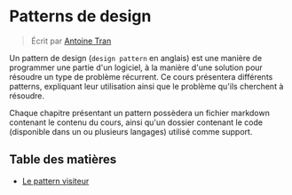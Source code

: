 # Patterns de design

> Écrit par [Antoine Tran](https://github.com/Tran-Antoine)

Un pattern de design (`design pattern` en anglais) est une manière de programmer une partie d'un logiciel, à la manière d'une solution pour résoudre un type de problème récurrent.
Ce cours présentera différents patterns, expliquant leur utilisation ainsi que le problème qu'ils cherchent à résoudre.

Chaque chapitre présentant un pattern possèdera un fichier markdown contenant le contenu du cours, ainsi qu'un dossier contenant le code (disponible dans un ou plusieurs langages)
utilisé comme support.

## Table des matières

- [Le pattern visiteur](fr/visiteur/VISITEUR_PATTERN.md)
